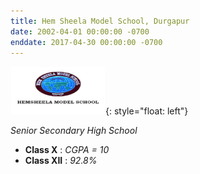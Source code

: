 ```yaml
---
title: Hem Sheela Model School, Durgapur
date: 2002-04-01 00:00:00 -0700
enddate: 2017-04-30 00:00:00 -0700
---
```

<img src="../images/hsms_logo.jpg" width = 150 height=75 style="margin: 1px 1px 1px 1px;">{: style="float: left"}

*Senior Secondary High School*
- __Class X__    : *CGPA = 10* 
- __Class XII__  : *92.8%*

